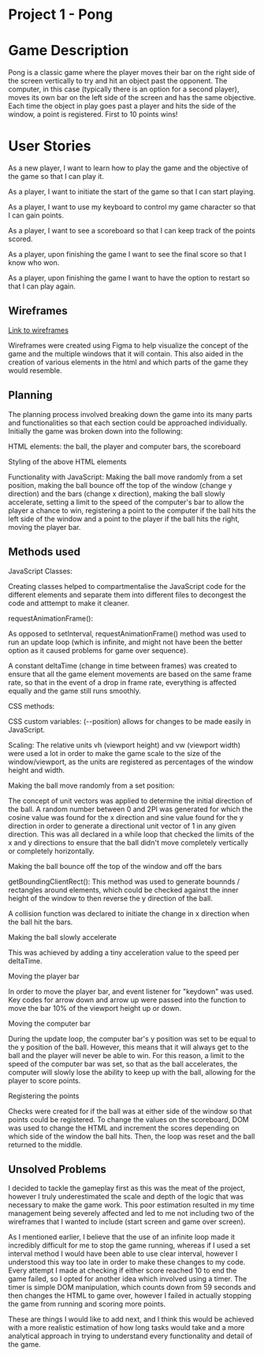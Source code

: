 # Project 1 - Pong

# Game Description
Pong is a classic game where the player moves their bar on the right side of the screen vertically to try and hit an object past the opponent. The computer, in this
case (typically there is an option for a second player), moves its own bar on the left side of the screen and has the same objective. Each time the object in 
play goes past a player and hits the side of the window, a point is registered. First to 10 points wins!

# User Stories
As a new player, I want to learn how to play the game and the objective of the game so that I can play it.

As a player, I want to initiate the start of the game so that I can start playing.

As a player, I want to use my keyboard to control my game character so that I can gain points.

As a player, I want to see a scoreboard so that I can keep track of the points scored.

As a player, upon finishing the game I want to see the final score so that I know who won.

As a player, upon finishing the game I want to have the option to restart so that I can play again.

## Wireframes 
[Link to wireframes](https://www.figma.com/file/qfyaY6dJDAuzUeldleiEzZ/Pong-Wireframes)

Wireframes were created using Figma to help visualize the concept of the game and the multiple windows that it will contain. This also aided in the creation of 
various elements in the html and which parts of the game they would resemble.

## Planning
The planning process involved breaking down the game into its many parts and functionalities so that each section could be approached individually. Initially the game was broken down into the following:

HTML elements: the ball, the player and computer bars, the scoreboard

Styling of the above HTML elements

Functionality with JavaScript: Making the ball move randomly from a set position, making the ball bounce off the top of the window (change y direction) and the bars (change x direction), making the ball slowly accelerate, setting a limit to the speed of the computer's bar to allow the player a chance to win, registering a point to the computer if the ball hits the left side of the window and a point to the player if the ball hits the right, moving the player bar. 

## Methods used 
JavaScript Classes:

Creating classes helped to compartmentalise the JavaScript code for the different elements and separate them into different files to decongest the code and atttempt to make it cleaner.


requestAnimationFrame():

As opposed to setInterval, requestAnimationFrame() method was used to run an update loop (which is infinite, and might not have been the better option as it caused problems for game over sequence). 

A constant deltaTime (change in time between frames) was created to ensure that all the game element movements are based on the same frame rate, so that in the event of a drop in frame rate, everything is affected equally and the game still runs smoothly.


CSS methods: 

CSS custom variables: (--position) allows for changes to be made easily in JavaScript.

Scaling: The relative units vh (viewport height) and vw (viewport width) were used a lot in order to make the game scale to the size of the window/viewport, as the units are registered as percentages of the window height and width. 


Making the ball move randomly from a set position:

The concept of unit vectors was applied to determine the initial direction of the ball. A random number between 0 and 2PI was generated for which the cosine value was found for the x direction and sine value found for the y direction in order to generate a directional unit vector of 1 in any given direction. This was all declared in a while loop that checked the limits of the x and y directions to ensure that the ball didn't move completely vertically or completely horizontally. 


Making the ball bounce off the top of the window and off the bars

getBoundingClientRect(): This method was used to generate bounnds / rectangles around elements, which could be checked against the inner height of the window to then reverse the y direction of the ball.

A collision function was declared to initiate the change in x direction when the ball hit the bars.


Making the ball slowly accelerate

This was achieved by adding a tiny acceleration value to the speed per deltaTime.


Moving the player bar 

In order to move the player bar, and event listener for "keydown" was used. Key codes for arrow down and arrow up were passed into the function to move the bar 10% of the viewport height up or down.


Moving the computer bar

During the update loop, the computer bar's y position was set to be equal to the y position of the ball. However, this means that it will always get to the ball and the player will never be able to win. For this reason, a limit to the speed of the computer bar was set, so that as the ball accelerates, the computer will slowly lose the ability to keep up with the ball, allowing for the player to score points.


Registering the points


Checks were created for if the ball was at either side of the window so that points could be registered. To change the values on the scoreboard, DOM was used to change the HTML and increment the scores depending on which side of the window the ball hits. Then, the loop was reset and the ball returned to the middle.


## Unsolved Problems

I decided to tackle the gameplay first as this was the meat of the project, however I truly underestimated the scale and depth of the logic that was necessary to make the game work. This poor estimation resulted in my time management being severely affected and led to me not including two of the wireframes that I wanted to include (start screen and game over screen).

As I mentioned earlier, I believe that the use of an infinite loop made it incredibly difficult for me to stop the game running, whereas if I used a set interval method I would have been able to use clear interval, however I understood this way too late in order to make these changes to my code. Every attempt I made at checking if either score reached 10 to end the game failed, so I opted for another idea which involved using a timer. The timer is simple DOM manipulation, which counts down from 59 seconds and then changes the HTML to game over, however I failed in actually stopping the game from running and scoring more points.

These are things I would like to add next, and I think this would be achieved with a more realistic estimation of how long tasks would take and a more analytical approach in trying to understand every functionality and detail of the game. 











